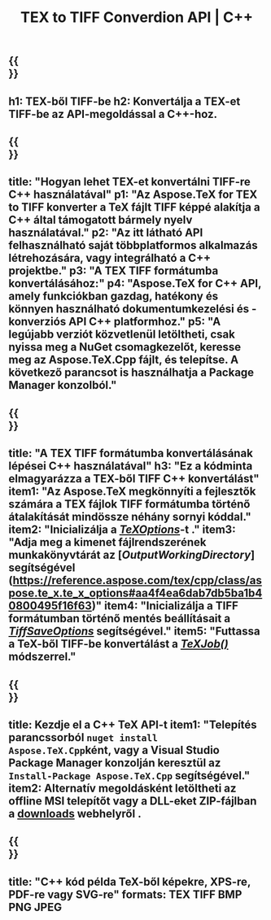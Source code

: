 ﻿---
translation: true
template: /_templates/_conversion-child-cpp.md
title: TEX to TIFF Converdion API | C++
description: TeX-TIFF konvertálási funkció. Integrálja ezt a helyszíni C++ könyvtárat a projektjébe, vagy használjon többplatformos alkalmazásokat a TeX TIFF formátumba konvertálásához.
keywords: tex to tiff api cpp, tex2tiff integráció c++
url: /cpp/conversion/tex-to-tiff/
family: tex
platformtag: cpp
feature: conversion
informat: TEX
outformat: TIFF
otherformats: BMP PNG JPEG PDF SVG XPS
---

{{<section banner>}}
---
h1: TEX-ből TIFF-be
h2: Konvertálja a TEX-et TIFF-be az API-megoldással a C++-hoz.
---

{{<section overview>}}
---
title: "Hogyan lehet TEX-et konvertálni TIFF-re C++ használatával"
p1: "Az Aspose.TeX for TEX to TIFF konverter a TeX fájlt TIFF képpé alakítja a C++ által támogatott bármely nyelv használatával."
p2: "Az itt látható API felhasználható saját többplatformos alkalmazás létrehozására, vagy integrálható a C++ projektbe."
p3: "A TEX TIFF formátumba konvertálásához:"
p4: "Aspose.TeX for C++ API, amely funkciókban gazdag, hatékony és könnyen használható dokumentumkezelési és -konverziós API C++ platformhoz."
p5: "A legújabb verziót közvetlenül letöltheti, csak nyissa meg a NuGet csomagkezelőt, keresse meg az Aspose.TeX.Cpp fájlt, és telepítse. A következő parancsot is használhatja a Package Manager konzolból."
---

{{<section feature1>}}
---
title: "A TEX TIFF formátumba konvertálásának lépései C++ használatával"
h3: "Ez a kódminta elmagyarázza a TEX-ből TIFF C++ konvertálást"
item1: "Az Aspose.TeX megkönnyíti a fejlesztők számára a TEX fájlok TIFF formátumba történő átalakítását mindössze néhány sornyi kóddal."
item2: "Inicializálja a [*TeXOptions*](https://reference.aspose.com/tex/cpp/class/aspose.te_x.te_x_options)-t ."
item3: "Adja meg a kimenet fájlrendszerének munkakönyvtárát az [*OutputWorkingDirectory*] segítségével (https://reference.aspose.com/tex/cpp/class/aspose.te_x.te_x_options#aa4f4ea6dab7db5ba1b40800495f16f63)"
item4: "Inicializálja a TIFF formátumban történő mentés beállításait a [*TiffSaveOptions*](https://reference.aspose.com/tex/cpp/class/aspose.te_x.presentation.image.tiff_save_options) segítségével."
item5: "Futtassa a TeX-ből TIFF-be konvertálást a [*TeXJob()*](https://reference.aspose.com/tex/cpp/class/aspose.te_x.te_x_job) módszerrel."
---

{{<section feature2>}}
---
title: Kezdje el a C++ TeX API-t
item1: "Telepítés parancssorból ```nuget install Aspose.TeX.Cpp```ként, vagy a Visual Studio Package Manager konzolján keresztül az ```Install-Package Aspose.TeX.Cpp``` segítségével."
item2: Alternatív megoldásként letöltheti az offline MSI telepítőt vagy a DLL-eket ZIP-fájlban a [downloads](https://downloads.aspose.com/tex/cpp) webhelyről .
---

{{<section widget>}}
---
title: "C++ kód példa TeX-ből képekre, XPS-re, PDF-re vagy SVG-re"
formats: TEX TIFF BMP PNG JPEG
---